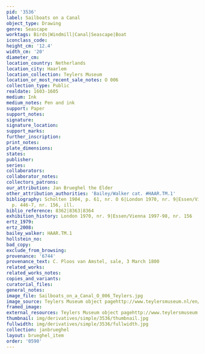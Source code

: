 ```yaml
---
pid: '3536'
label: Sailboats on a Canal
object_type: Drawing
genre: Seascape
worktags: Birds|Windmill|Canal|Seascape|Boat
iconclass_code:
height_cm: '12.4'
width_cm: '20'
diameter_cm:
location_country: Netherlands
location_city: Haarlem
location_collection: Teylers Museum
location_or_most_recent_sale_notes: O 006
collection_type: Public
realdate: 1603-1605
medium: Ink
medium_notes: Pen and ink
support: Paper
support_notes:
signature:
signature_location:
support_marks:
further_inscription:
print_notes:
plate_dimensions:
states:
publisher:
series:
collaborators:
collaborator_notes:
collectors_patrons:
our_attribution: Jan Brueghel the Elder
other_attribution_authorities: 'Bailey/Walker cat. #HAAR.TM.1'
bibliography: Scholten 1904, p. 61, nr. O 6|London 1970, nr. 9|Essen/Vienna 1997-98,
  p. 446-7, nr. 156, ill.
biblio_reference: 8362|8363|8364
exhibition_history: London 1970, nr. 9|Essen/Vienna 1997-98, nr. 156
ertz_1979:
ertz_2008:
bailey_walker: HAAR.TM.1
hollstein_no:
bad_copy:
exclude_from_browsing:
provenance: '6744'
provenance_text: C. Ploos van Amstel, sale, 3 March 1800
related_works:
related_works_notes:
copies_and_variants:
curatorial_files:
general_notes:
image_file: Sailboats_on_a_Canal_O_006_Teylers.jpg
image_source: Teylers Museum object pagehttp://www.teylersmuseum.nl/en/collection/drawings/o-006-zeilboten-op-een-vaart-jan-i-breughel-1568-1625-tekenaar
framed_image:
external_resources: Teylers Museum object pagehttp://www.teylersmuseum.nl/en/collection/drawings/o-006-zeilboten-op-een-vaart-jan-i-breughel-1568-1625-tekenaar
thumbnail: img/derivatives/simple/3536/thumbnail.jpg
fullwidth: img/derivatives/simple/3536/fullwidth.jpg
collection: janbrueghel
layout: brueghel_item
order: '0590'
---
```

